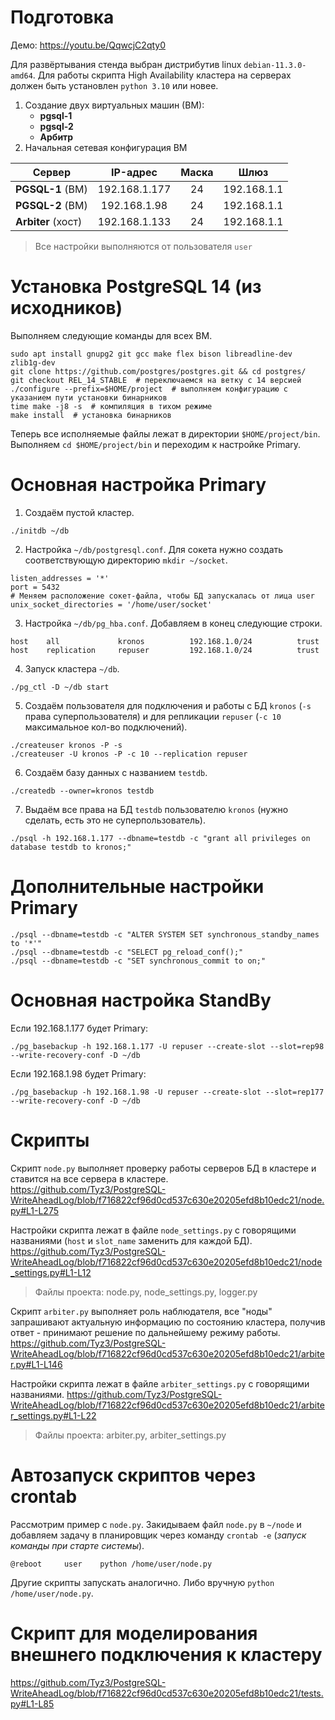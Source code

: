 # Подготовка
Демо: https://youtu.be/QqwcjC2qty0

Для развёртывания стенда выбран дистрибутив linux `debian-11.3.0-amd64`.
Для работы скрипта High Availability кластера на серверах должен быть установлен `python 3.10` или новее.

1. Создание двух виртуальных машин (ВМ):
    * **pgsql-1** 
    * **pgsql-2**
    * **Арбитр**
2. Начальная сетевая конфигурация ВМ

| Сервер             |   IP-адрес    | Маска | Шлюз |
|--------------------|:-------------:| :---: | :---: |
| **PGSQL-1** (ВМ)   | 192.168.1.177 | 24 | 192.168.1.1 |
| **PGSQL-2** (ВМ)   | 192.168.1.98  | 24 | 192.168.1.1 |
| **Arbiter** (хост) | 192.168.1.133 | 24 | 192.168.1.1 |

> Все настройки выполняются от пользователя `user`

# Установка PostgreSQL 14 (из исходников)
Выполняем следующие команды для всех ВМ.
```shell
sudo apt install gnupg2 git gcc make flex bison libreadline-dev zlib1g-dev
git clone https://github.com/postgres/postgres.git && cd postgres/
git checkout REL_14_STABLE  # переключаемся на ветку с 14 версией
./configure --prefix=$HOME/project  # выполняем конфигурацию с указанием пути установки бинарников
time make -j8 -s  # компиляция в тихом режиме
make install  # установка бинарников
```

Теперь все исполняемые файлы лежат в директории `$HOME/project/bin`. Выполняем `cd $HOME/project/bin` и переходим к настройке Primary.

# Основная настройка Primary
1. Создаём пустой кластер.
```shell
./initdb ~/db
```
2. Настройка `~/db/postgresql.conf`. Для сокета нужно создать соответствующую директорию `mkdir ~/socket`.
```editorconfig
listen_addresses = '*'
port = 5432
# Меняем расположение сокет-файла, чтобы БД запускалась от лица user
unix_socket_directories = '/home/user/socket'
```
3. Настройка `~/db/pg_hba.conf`. Добавляем в конец следующие строки.
```
host    all             kronos          192.168.1.0/24          trust
host    replication     repuser         192.168.1.0/24          trust
```
4. Запуск кластера `~/db`.
```shell
./pg_ctl -D ~/db start
```
5. Создаём пользователя для подключения и работы с БД `kronos` (`-s` права суперпользователя) и для репликации `repuser` (`-c 10` максимальное кол-во подключений).
```shell
./createuser kronos -P -s
./createuser -U kronos -P -c 10 --replication repuser
```
6. Создаём базу данных с названием `testdb`.
```shell
./createdb --owner=kronos testdb
```
7. Выдаём все права на БД `testdb` пользователю `kronos` (нужно сделать, есть это не суперпользователь).
```shell
./psql -h 192.168.1.177 --dbname=testdb -c "grant all privileges on database testdb to kronos;"
```
# Дополнительные настройки Primary
```shell
./psql --dbname=testdb -c "ALTER SYSTEM SET synchronous_standby_names to '*'"
./psql --dbname=testdb -c "SELECT pg_reload_conf();"
./psql --dbname=testdb -c "SET synchronous_commit to on;"
```
# Основная настройка StandBy
Если 192.168.1.177 будет Primary:
```shell
./pg_basebackup -h 192.168.1.177 -U repuser --create-slot --slot=rep98 --write-recovery-conf -D ~/db
```
Если 192.168.1.98 будет Primary:
```shell
./pg_basebackup -h 192.168.1.98 -U repuser --create-slot --slot=rep177 --write-recovery-conf -D ~/db
```

# Скрипты
Скрипт `node.py` выполняет проверку работы серверов БД в кластере и ставится на все сервера в кластере.
https://github.com/Tyz3/PostgreSQL-WriteAheadLog/blob/f716822cf96d0cd537c630e20205efd8b10edc21/node.py#L1-L275

Настройки скрипта лежат в файле `node_settings.py` с говорящими названиями (`host` и `slot_name` заменить для каждой БД).
https://github.com/Tyz3/PostgreSQL-WriteAheadLog/blob/f716822cf96d0cd537c630e20205efd8b10edc21/node_settings.py#L1-L12

> Файлы проекта: node.py, node_settings.py, logger.py

Скрипт `arbiter.py` выполняет роль наблюдателя, все "ноды" запрашивают актуальную информацию по состоянию кластера, получив ответ - принимают решение по дальнейшему режиму работы.
https://github.com/Tyz3/PostgreSQL-WriteAheadLog/blob/f716822cf96d0cd537c630e20205efd8b10edc21/arbiter.py#L1-L146

Настройки скрипта лежат в файле `arbiter_settings.py` с говорящими названиями.
https://github.com/Tyz3/PostgreSQL-WriteAheadLog/blob/f716822cf96d0cd537c630e20205efd8b10edc21/arbiter_settings.py#L1-L22

> Файлы проекта: arbiter.py, arbiter_settings.py

# Автозапуск скриптов через crontab
Рассмотрим пример с `node.py`. Закидываем файл `node.py` в `~/node` и добавляем задачу в планировщик через команду `crontab -e` (_запуск команды при старте системы_).
```
@reboot		user	python /home/user/node.py
```
Другие скрипты запускать аналогично. Либо вручную `python /home/user/node.py`.

# Скрипт для моделирования внешнего подключения к кластеру
https://github.com/Tyz3/PostgreSQL-WriteAheadLog/blob/f716822cf96d0cd537c630e20205efd8b10edc21/tests.py#L1-L85
